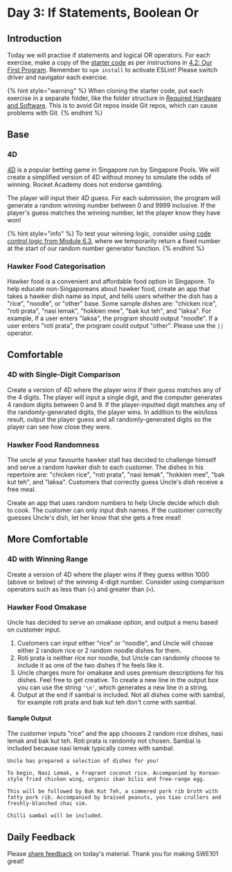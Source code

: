 # Day 3: If Statements, Boolean Or

## Introduction

Today we will practise if statements and logical OR operators. For each exercise, make a copy of the [starter code](https://github.com/rocketacademy/swe101-starter-code) as per instructions in [4.2: Our First Program](../4-getting-started-with-code/4.2-our-first-program.md#setup). Remember to `npm install` to activate ESLint! Please switch driver and navigator each exercise.

{% hint style="warning" %}
When cloning the starter code, put each exercise in a separate folder, like the folder structure in [Required Hardware and Software](../course-logistics/required-hardware-and-software.md#folder-structure-for-swe101). This is to avoid Git repos inside Git repos, which can cause problems with Git.
{% endhint %}

## Base

### 4D

[4D](http://www.singaporepools.com.sg/en/rules/Pages/4d-game-rules-general.html) is a popular betting game in Singapore run by Singapore Pools. We will create a simplified version of 4D without money to simulate the odds of winning. Rocket Academy does not endorse gambling.

The player will input their 4D guess. For each submission, the program will generate a random winning number between 0 and 9999 inclusive. If the player's guess matches the winning number, let the player know they have won!

{% hint style="info" %}
To test your winning logic, consider using [code control logic from Module 6.3](../6-conditional-logic/6.3-boolean-and-not.md#code-control), where we temporarily return a fixed number at the start of our random number generator function.
{% endhint %}

### Hawker Food Categorisation

Hawker food is a convenient and affordable food option in Singapore. To help educate non-Singaporeans about hawker food, create an app that takes a hawker dish name as input, and tells users whether the dish has a "rice", "noodle", or "other" base. Some sample dishes are: "chicken rice", "roti prata", "nasi lemak", "hokkien mee", "bak kut teh", and "laksa". For example, if a user enters "laksa", the program should output "noodle". If a user enters "roti prata", the program could output "other". Please use the `||` operator.

## Comfortable

### 4D with Single-Digit Comparison

Create a version of 4D where the player wins if their guess matches any of the 4 digits. The player will input a single digit, and the computer generates 4 random digits between 0 and 9. If the player-inputted digit matches any of the randomly-generated digits, the player wins. In addition to the win/loss result, output the player guess and all randomly-generated digits so the player can see how close they were.

### Hawker Food Randomness

The uncle at your favourite hawker stall has decided to challenge himself and serve a random hawker dish to each customer. The dishes in his repertoire are: "chicken rice", "roti prata", "nasi lemak", "hokkien mee", "bak kut teh", and "laksa". Customers that correctly guess Uncle's dish receive a free meal.

Create an app that uses random numbers to help Uncle decide which dish to cook. The customer can only input dish names. If the customer correctly guesses Uncle's dish, let her know that she gets a free meal!

## More Comfortable

### 4D with Winning Range

Create a version of 4D where the player wins if they guess within 1000 \(above or below\) of the winning 4-digit number. Consider using comparison operators such as less than \(`<`\) and greater than \(`>`\).

### Hawker Food Omakase

Uncle has decided to serve an omakase option, and output a menu based on customer input.

1. Customers can input either "rice" or "noodle", and Uncle will choose either 2 random rice or 2 random noodle dishes for them.
2. Roti prata is neither rice nor noodle, but Uncle can randomly choose to include it as one of the two dishes if he feels like it.
3. Uncle charges more for omakase and uses premium descriptions for his dishes. Feel free to get creative. To create a new line in the output box you can use the string `'\n'`, which generates a new line in a string.
4. Output at the end if sambal is included. Not all dishes come with sambal, for example roti prata and bak kut teh don't come with sambal.

#### Sample Output

The customer inputs "rice" and the app chooses 2 random rice dishes, nasi lemak and bak kut teh. Roti prata is randomly not chosen. Sambal is included because nasi lemak typically comes with sambal.

```text
Uncle has prepared a selection of dishes for you!

To begin, Nasi Lemak, a fragrant coconut rice. Accompanied by Korean-style fried chicken wing, organic ikan bilis and free-range egg.

This will be followed by Bak Kut Teh, a simmered pork rib broth with fatty pork rib. Accompanied by braised peanuts, you tiao crullers and freshly-blanched chai sim.

Chilli sambal will be included.
```

## Daily Feedback

Please [share feedback](https://forms.gle/8P4TURiYNPDmyAmH9) on today's material. Thank you for making SWE101 great!
